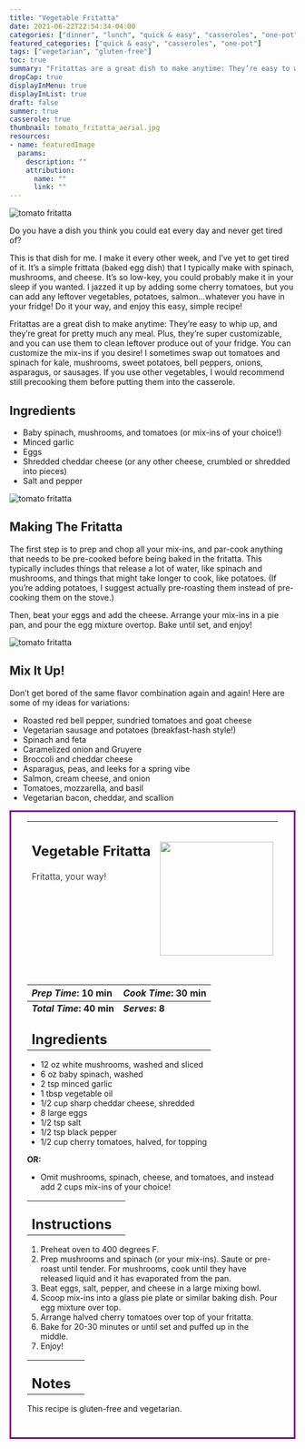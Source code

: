 ```yaml
---
title: "Vegetable Fritatta"
date: 2021-06-22T22:54:34-04:00
categories: ["dinner", "lunch", "quick & easy", "casseroles", "one-pot"]
featured_categories: ["quick & easy", "casseroles", "one-pot"]
tags: ["vegetarian", "gluten-free"]
toc: true
summary: "Fritattas are a great dish to make anytime: They’re easy to whip up, and they’re great for pretty much any meal. Plus, they’re super customizable, and you can use them to clean leftover produce out of your fridge. You can customize the mix-ins if you desire!"
dropCap: true
displayInMenu: true
displayInList: true
draft: false
summer: true
casserole: true
thumbnail: tomato_fritatta_aerial.jpg
resources:
- name: featuredImage
  params:
    description: ""
    attribution:
      name: ""
      link: ""
---
```



![tomato fritatta](../../tomato_fritatta_aerial.jpg)

Do you have a dish you think you could eat every day and never get tired of?

This is that dish for me. I make it every other week, and I’ve yet to get tired of it. It’s a simple frittata (baked egg dish) that I typically make with spinach, mushrooms, and cheese. It’s so low-key, you could probably make it in your sleep if you wanted. I jazzed it up by adding some cherry tomatoes, but you can add any leftover vegetables, potatoes, salmon…whatever you have in your fridge! Do it your way, and enjoy this easy, simple recipe!

Fritattas are a great dish to make anytime: They’re easy to whip up, and they’re great for pretty much any meal. Plus, they’re super customizable, and you can use them to clean leftover produce out of your fridge. You can customize the mix-ins if you desire! I sometimes swap out tomatoes and spinach for kale, mushrooms, sweet potatoes, bell peppers, onions, asparagus, or sausages. If you use other vegetables, I would recommend still precooking them before putting them into the casserole.

## Ingredients

- Baby spinach, mushrooms, and tomatoes (or mix-ins of your choice!)
- Minced garlic
- Eggs
- Shredded cheddar cheese (or any other cheese, crumbled or shredded into pieces)
- Salt and pepper


![tomato fritatta](../../tomato_fritatta.jpeg)

## Making The Fritatta

The first step is to prep and chop all your mix-ins, and par-cook anything that needs to be pre-cooked before being baked in the fritatta. This typically includes things that release a lot of water, like spinach and mushrooms, and things that might take longer to cook, like potatoes. (If you’re adding potatoes, I suggest actually pre-roasting them instead of pre-cooking them on the stove.)

Then, beat your eggs and add the cheese. Arrange your mix-ins in a pie pan, and pour the egg mixture overtop. Bake until set, and enjoy!

![tomato fritatta](../../tomato_fritatta_sliced.jpeg)

## Mix It Up!

Don’t get bored of the same flavor combination again and again! Here are some of my ideas for variations:

- Roasted red bell pepper, sundried tomatoes and goat cheese
- Vegetarian sausage and potatoes (breakfast-hash style!)
- Spinach and feta
- Caramelized onion and Gruyere
- Broccoli and cheddar cheese
- Asparagus, peas, and leeks for a spring vibe
- Salmon, cream cheese, and onion
- Tomatoes, mozzarella, and basil
- Vegetarian bacon, cheddar, and scallion

<div style = "border-style: solid; border-width: 3px; border-color: purple; padding: 2em; padding-top:0em;"  id = "recipe"> 

| <div style = "margin-bottom:10em;"><h2>Vegetable Fritatta</h2><p style = "font-weight: 300;">Fritatta, your way!</p></div> | <img src="../../tomato_fritatta_aerial.jpg"  width="200em" height="200em"> |
| :--- | :----: |

| _Prep Time_: 10 min  | _Cook Time_: 30 min  |
| :--- | :--- |
| **_Total Time_: 40 min** | **_Serves_: 8**  |
| <div><h2 style = "margin-top:1em; margin-bottom:0;" >Ingredients</h2></div>|   |
- 12 oz white mushrooms, washed and sliced
- 6 oz baby spinach, washed
- 2 tsp minced garlic
- 1 tbsp vegetable oil
- 1/2 cup sharp cheddar cheese, shredded
- 8 large eggs
- 1/2 tsp salt
- 1/2 tsp black pepper
- 1/2 cup cherry tomatoes, halved, for topping

**OR:** 

- Omit mushrooms, spinach, cheese, and tomatoes, and instead add 2 cups mix-ins of your choice!

|   |    |
| :--- | :--- |
| <div><h2 style = "margin-top:1em; margin-bottom:0;" >Instructions</h2></div>|   |

1. Preheat oven to 400 degrees F.
2. Prep mushrooms and spinach (or your mix-ins). Saute or pre-roast until tender. For mushrooms, cook until they have released liquid and it has evaporated from the pan.
3. Beat eggs, salt, pepper, and cheese in a large mixing bowl.
4. Scoop mix-ins into a glass pie plate or similar baking dish. Pour egg mixture over top.
5. Arrange halved cherry tomatoes over top of your fritatta.
6. Bake for 20-30 minutes or until set and puffed up in the middle.
7. Enjoy!

|   |    |
| :--- | :--- |
| <div><h2 style = "margin-top:1em; margin-bottom:0;" >Notes</h2></div>|   |

This recipe is gluten-free and vegetarian.

</div>

